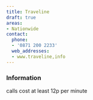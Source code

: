 ```yaml
---
title: Traveline
draft: true
areas:
- Nationwide
contact:
  phone:
  - '0871 200 2233'
  web_addresses:
  - www.traveline,info
---
```


### Information
calls cost at least 12p per minute

